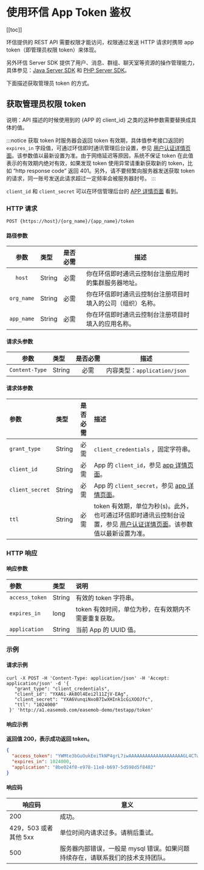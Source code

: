 # 使用环信 App Token 鉴权

[[toc]]

环信提供的 REST API 需要权限才能访问，权限通过发送 HTTP 请求时携带 app token（即管理员权限 token）来体现。

另外环信 Server SDK 提供了用户、消息、群组、聊天室等资源的操作管理能力，具体参见：[Java Server SDK](/document/Server-side/java_server_sdk.html) 和 [PHP Server SDK](/document/Server-side/php_server_sdk.html)。

下面描述获取管理员 token 的方式。

## 获取管理员权限 token

说明：API 描述的时候使用到的 {APP 的 client_id} 之类的这种参数需要替换成具体的值。

:::notice
获取 token 时服务器会返回 token 有效期，具体值参考接口返回的 `expires_in` 字段值，可通过环信即时通讯管理后台设置，参见 [用户认证详情页面](https://console.easemob.com/app/applicationOverview/userManagement)。该参数值以最新设置为准。由于网络延迟等原因，系统不保证 token 在此值表示的有效期内绝对有效，如果发现 token 使用异常请重新获取新的 token，比如 “http response code” 返回 401。另外，请不要频繁向服务器发送获取 token 的请求，同一账号发送此请求超过一定频率会被服务器封号。
:::

`client_id` 和 `client_secret` 可以在环信管理后台的 [APP 详情页面](https://console.easemob.com/user/login/) 看到。

### HTTP 请求

```http
POST {https://host}/{org_name}/{app_name}/token
```

#### 路径参数

|   参数    | 类型   | 是否必需 | 描述         |
| :-------: | :----- | :------- | ------------ |
|  `host`| String | 必需     |你在环信即时通讯云控制台注册应用时的集群服务器地址。|
| `org_name` | String | 必需     | 你在环信即时通讯云控制台注册项目时填入的公司（组织）名称。  |
| `app_name` | String | 必需     | 你在环信即时通讯云控制台注册项目时填入的应用名称。|

#### 请求头参数

|      参数      | 类型   | 是否必需 |        描述        |
| :------------: | :----- | :------: | :----------------: |
| `Content-Type` | String |   必需   | 内容类型：`application/json` |

#### 请求体参数

| 参数    | 类型   | 是否必需   | 描述                                                         |
| :------------ | :----- | :------:| :-------------------- |
| `grant_type`    | String |   必需| `client_credentials` ，固定字符串。          |
| `client_id`     | String |   必需   | App 的 `client_id`，参见 [app 详情页面](https://console.easemob.com/app-detail/detail)。 |
| `client_secret` | String |   必需   | App 的 `client_secret`，参见 [app 详情页面](https://console.easemob.com/app-detail/detail)。 |
| `ttl`           | String |   必需   | token 有效期，单位为秒(s)。此外，也可通过环信即时通讯云控制台设置，参见 [用户认证详情页面](https://console.easemob.com/app/applicationOverview/userManagement)。该参数值以最新设置为准。 |

### HTTP 响应

#### 响应参数

| 参数     | 类型      | 说明                                 |
| :-----------| :--------- | :----------------------------------- |
| `access_token` | String | 有效的 token 字符串。               |
| `expires_in`   | long | token 有效时间，单位为秒，在有效期内不需要重复获取。 |
| `application`  |String | 当前 App 的 UUID 值。                 |

### 示例

#### 请求示例

```shell
curl -X POST -H 'Content-Type: application/json' -H 'Accept: application/json' -d '{
   "grant_type": "client_credentials",
   "client_id": "YXA6i-Ak8Ol4Eei2l11ZjV-EAg",
   "client_secret": "YXA6VunqiNxoB7IwXHInk1cGiXOOJfc",
   "ttl": "1024000"
 }' 'http://a1.easemob.com/easemob-demo/testapp/token'
```

#### 响应示例

**返回值 200，表示成功返回 token。**

```json
{
  "access_token": "YWMte3bGuOukEeiTkNP4grL7iwAAAAAAAAAAAAAAAAAAAAGL4CTw6XgR6LaXXVmNX4QCAgMAAAFnKdc-ZgBPGgBFTrLhhyK8woMEI005emtrLJFJV6aoxsZSioSIZkr5kw",
  "expires_in": 1024000,
  "application": "8be024f0-e978-11e8-b697-5d598d5f8402"
}
```

#### 响应码

| 响应码 | 意义 |
| - | - |
| 200 | 成功。 |
| 429，503 或者其他 5xx | 单位时间内请求过多。请稍后重试。 |
| 500 | 服务器内部错误，一般是 mysql 错误。如果问题持续存在，请联系我们的技术支持团队。 |

